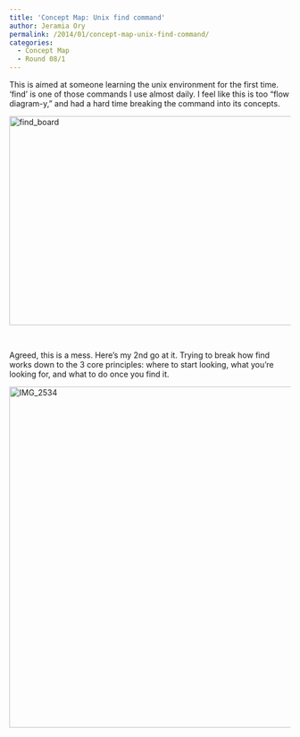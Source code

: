 ```yaml
---
title: 'Concept Map: Unix find command'
author: Jeramia Ory
permalink: /2014/01/concept-map-unix-find-command/
categories:
  - Concept Map
  - Round 08/1
---
```

This is aimed at someone learning the unix environment for the first time. &#8216;find&#8217; is one of those commands I use almost daily. I feel like this is too &#8220;flow diagram-y,&#8221; and had a hard time breaking the command into its concepts.

[<img class="aligncenter size-large wp-image-5638" alt="find_board" src="http://teaching.software-carpentry.org/wp-content/uploads/2014/01/find_board-1024x543.jpg" width="707" height="374" />][1]

&nbsp;

Agreed, this is a mess. Here&#8217;s my 2nd go at it. Trying to break how find works down to the 3 core principles: where to start looking, what you&#8217;re looking for, and what to do once you find it.

[<img class="aligncenter size-large wp-image-5657" alt="IMG_2534" src="http://teaching.software-carpentry.org/wp-content/uploads/2014/01/IMG_2534-1024x884.jpg" width="707" height="610" />][2]

 [1]: http://teaching.software-carpentry.org/wp-content/uploads/2014/01/find_board.jpg
 [2]: http://teaching.software-carpentry.org/wp-content/uploads/2014/01/IMG_2534.jpg
